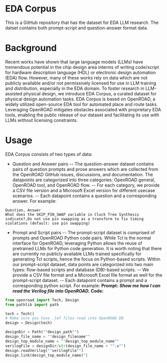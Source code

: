 # EDA Corpus
This is a GitHub repository that has the dataset for EDA LLM research. The datset contains both prompt-script and question-answer format data.

# Background
Recent works have shown that large language models (LLMs) have tremendous potential in the chip design area interms of writing code/script for hardware description language (HDL) or electronic design automation (EDA) flow. However, many of these works rely on data which are not publicly available and/or not permissively licensed for use in LLM training and distribution, especially in the EDA domain. To foster research in LLM-assisted physical design, we introduce EDA Corpus, a curated dataset for physical design automation tasks. EDA Corpus is based on OpenROAD, a widely utilized open-source EDA tool for automated place and route tasks. Leveraging OpenROAD mitigates obstacles associated with proprietary EDA tools, enabling the public release of our dataset and facilitating its use with LLMs without licensing constraints.
# Usage
EDA Corpus consists of two types of data: 
- Question and Answer pairs
-- The question-answer dataset contains pairs of question prompts and prose answers which are collected from the OpenROAD GitHub issues, discussions, and documentation. The datapoints are categorized into three categories: OpenROAD general, OpenROAD tool, and OpenROAD flow.
-- For each category, we provide a CSV file version and a Microsoft Excel version for different usecase scenarios.
-- Each datapoint contains a question and a corresponding answer. For example:
```csvpreview {header="true"}
Question, Answer
What does the SKIP_PIN_SWAP variable in Clock Tree Synthesis indicate?,Do not use pin swapping as a transform to fix timing violations (default: use pin swapping)
```

- Prompt and Script pairs 
-- The prompt-script dataset is comprised of prompts and OpenROAD Python code pairs. While Tcl is the normal interface for OpenROAD, leveraging Python allows the reuse of pretrained LLMs for Python code generation. It is worth noting that there are currently no publicly available LLMs trained specifically for generating Tcl scripts, hence the focus on Python-based scripts. Within our prompt-script dataset, data points are categorized into two main types: flow-based scripts and database (DB)-based scripts.
-- We provide a CSV file format and a Microsoft Excel file format as well for the prompt-script dataset.
-- Each datapoint contains a prompt and a corresponding python script. For example:
**Prompt:**
***Show me how I can read the Verilog file into OpenROAD.***
**Code:**
```python
from openroad import Tech, Design
from pathlib import path

tech = Tech()
# Make sure you have .lef files read into OpenROAD DB
design = Design(tech)

designDir = Path(""design_path"")
design_file_name = ""design_filename""
design_top_module_name = ""design_top_module_name""
verilogFile = designDir/str(design_file_name + "".v"")
design.readVerilog(""verilogFile"")
design.link(design_top_module_name)"}
```


